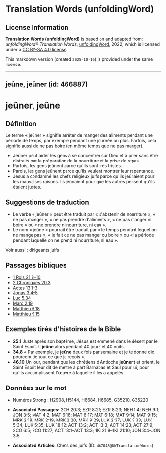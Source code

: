 # Translation Words (unfoldingWord)

## License Information

**Translation Words (unfoldingWord)** is based on and adapted from: _unfoldingWord® Translation Words_, [unfoldingWord](https://unfoldingword.org/utw), 2022, which is licensed under a [CC BY-SA 4.0 license](https://creativecommons.org/licenses/by-sa/4.0/legalcode.en).

This markdown version (created `2025-10-16`) is provided under the same license.



--------------------------------

## jeûne, jeûner (id: 466887)

jeûner, jeûne
=============

Définition
----------

Le terme « jeûner » signifie arrêter de manger des aliments pendant une période de temps, par exemple pendant une journée ou plus. Parfois, cela signifie aussi de ne pas boire (en même temps que ne pas manger).

* Jeûner peut aider les gens à se concentrer sur Dieu et à prier sans être distraits par la préparation de la nourriture et la prise de repas.
* Parfois, les gens jeûnent parce qu'ils sont très tristes.
* Parois, les gens jeûnent parce qu'ils veulent montrer leur repentance.
* Jésus a condamné les chefs religieux juifs parce qu'ils jeûnaient pour les mauvaises raisons. Ils jeûnaient pour que les autres pensent qu'ils étaient justes.

Suggestions de traduction
-------------------------

* Le verbe « jeûner » peut être traduit par « s'abstenir de nourriture », « ne pas manger », « ne pas prendre d'aliments », « ne pas manger ni boire » ou « ne prendre ni nourriture, ni eau ».
* Le nom « jeûne » pourrait être traduit par « le temps pendant lequel on ne mange pas », « le fait de ne pas manger ou boire » ou « la période pendant laquelle on ne prend ni nourriture, ni eau ».

Voir aussi : dirigeants juifs

Passages bibliques
------------------

* [1 Rois 21\.8–10](https://ref.ly/1Kgs21:8-1Kgs21:10)
* [2 Chroniques 20\.3](https://ref.ly/2Chr20:3)
* [Actes 13\.1–3](https://ref.ly/Acts13:1-Acts13:3)
* [Jonas 3\.4–5](https://ref.ly/Jonah3:4-Jonah3:5)
* [Luc 5\.34](https://ref.ly/Luke5:34)
* [Marc 2\.19](https://ref.ly/Mark2:19)
* [Matthieu 6\.18](https://ref.ly/Matt6:18)
* [Matthieu 9\.15](https://ref.ly/Matt9:15)

Exemples tirés d'histoires de la Bible
--------------------------------------

* **25\.1** Juste après son baptême, Jésus est emmené dans le désert par le Saint Esprit. Il **jeûne** alors pendant 40 jours et 40 nuits.
* **34\.8** « Par exemple, je **jeûne** deux fois par semaine et je te donne dix pourcent de tout ce que je reçois ».
* **46\.10** Un jour, pendant que les chrétiens d'Antioche **jeûnent** et prient, le Saint Esprit leur dit de mettre à part Barnabas et Saul pour lui, pour qu'ils accomplissent l'œuvre à laquelle il les a appelés.

Données sur le mot
------------------

* Numéros Strong : H2908, H5144, H6684, H6685, G35210, G35220

* **Associated Passages:** 2CH 20:3; EZR 8:21; EZR 8:23; NEH 1:4; NEH 9:1; JON 3:5; MAT 4:2; MAT 6:16; MAT 6:17; MAT 6:18; MAT 9:14; MAT 9:15; MRK 2:18; MRK 2:19; MRK 2:20; MRK 9:29; LUK 2:37; LUK 5:33; LUK 5:34; LUK 5:35; LUK 18:12; ACT 13:2; ACT 13:3; ACT 14:23; ACT 27:9; 2CO 6:5; 2CO 11:27; ACT 13:1–ACT 13:3; 1KI 21:8–1KI 21:10; JON 3:4–JON 3:5
* **Associated Articles:** Chefs des juifs (ID: `467048@UWTranslationWords`)


